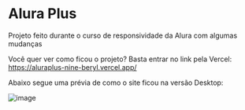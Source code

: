# Alura Plus

Projeto feito durante o curso de responsividade da Alura com algumas mudanças

Você quer ver como ficou o projeto? Basta entrar no link pela Vercel: https://aluraplus-nine-beryl.vercel.app/

Abaixo segue uma prévia de como o site ficou na versão Desktop:

![image](https://user-images.githubusercontent.com/123435999/219448558-739a8e06-2924-4053-bd54-da7439158e82.png)
